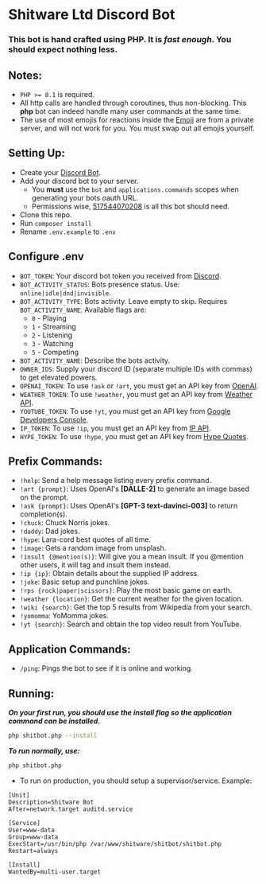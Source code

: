 # Shitware Ltd Discord Bot

### This bot is hand crafted using PHP. It is *fast enough*. You should expect nothing less.

## Notes:
- `PHP >= 8.1` is required.
- All http calls are handled through coroutines, thus non-blocking. This **php** bot can indeed handle many user commands at the same time.
- The use of most emojis for reactions inside the [Emoji](src/Support/Emoji.php) are from a private server, and will not work for you. You must swap out all emojis yourself.

## Setting Up:

- Create your [Discord Bot](https://discord.com/developers/applications).
- Add your discord bot to your server.
  - You **must** use the `bot` and `applications.commands` scopes when generating your bots oauth URL.
  - Permissions wise, [517544070208](https://discordapi.com/permissions.html#517544070208) is all this bot should need.
- Clone this repo. 
- Run `composer install`
- Rename `.env.example` to `.env`

## Configure .env

- `BOT_TOKEN`: Your discord bot token you received from [Discord](https://discord.com/developers/applications).
- `BOT_ACTIVITY_STATUS`: Bots presence status. Use: `online|idle|dnd|invisible`.
- `BOT_ACTIVITY_TYPE`: Bots activity. Leave empty to skip. Requires `BOT_ACTIVITY_NAME`. Available flags are:
    - `0` - Playing
    - `1` - Streaming
    - `2` - Listening
    - `3` - Watching
    - `5` - Competing
- `BOT_ACTIVITY_NAME`: Describe the bots activity.
- `OWNER_IDS`: Supply your discord ID (separate multiple IDs with commas) to get elevated powers.
- `OPENAI_TOKEN`: To use `!ask` or `!art`, you must get an API key from [OpenAI](https://beta.openai.com/account/api-keys).
- `WEATHER_TOKEN`: To use `!weather`, you must get an API key from [Weather API](https://www.weatherapi.com).
- `YOUTUBE_TOKEN`: To use `!yt`, you must get an API key from [Google Developers Console](https://console.developers.google.com).
- `IP_TOKEN`: To use `!ip`, you must get an API key from [IP API](https://ip-api.com).
- `HYPE_TOKEN`: To use `!hype`, you must get an API key from [Hype Quotes](https://github.com/jorqensen/hypequotes).

## Prefix Commands:

- `!help`: Send a help message listing every prefix command.
- `!art {prompt}`: Uses OpenAI's **[DALLE-2]** to generate an image based on the prompt.
- `!ask {prompt}`: Uses OpenAI's **[GPT-3 text-davinci-003]** to return completion(s).
- `!chuck`: Chuck Norris jokes.
- `!daddy`: Dad jokes.
- `!hype`: Lara-cord best quotes of all time.
- `!image`: Gets a random image from unsplash.
- `!insult {@mention(s)}`: Will give you a mean insult. If you @mention other users, it will tag and insult them instead.
- `!ip {ip}`: Obtain details about the supplied IP address.
- `!joke`: Basic setup and punchline jokes.
- `!rps {rock|paper|scissors}`: Play the most basic game on earth.
- `!weather {location}`: Get the current weather for the given location.
- `!wiki {search}`: Get the top 5 results from Wikipedia from your search.
- `!yomomma`: YoMomma jokes.
- `!yt {search}`: Search and obtain the top video result from YouTube.

## Application Commands:

- `/ping`: Pings the bot to see if it is online and working.

## Running:

***On your first run, you should use the install flag so the application command can be installed.***
```bash
php shitbot.php --install
```

***To run normally, use:***
```bash
php shitbot.php
```

- To run on production, you should setup a supervisor/service. Example:

```
[Unit]
Description=Shitware Bot
After=network.target auditd.service

[Service]
User=www-data
Group=www-data
ExecStart=/usr/bin/php /var/www/shitware/shitbot/shitbot.php
Restart=always

[Install]
WantedBy=multi-user.target
```